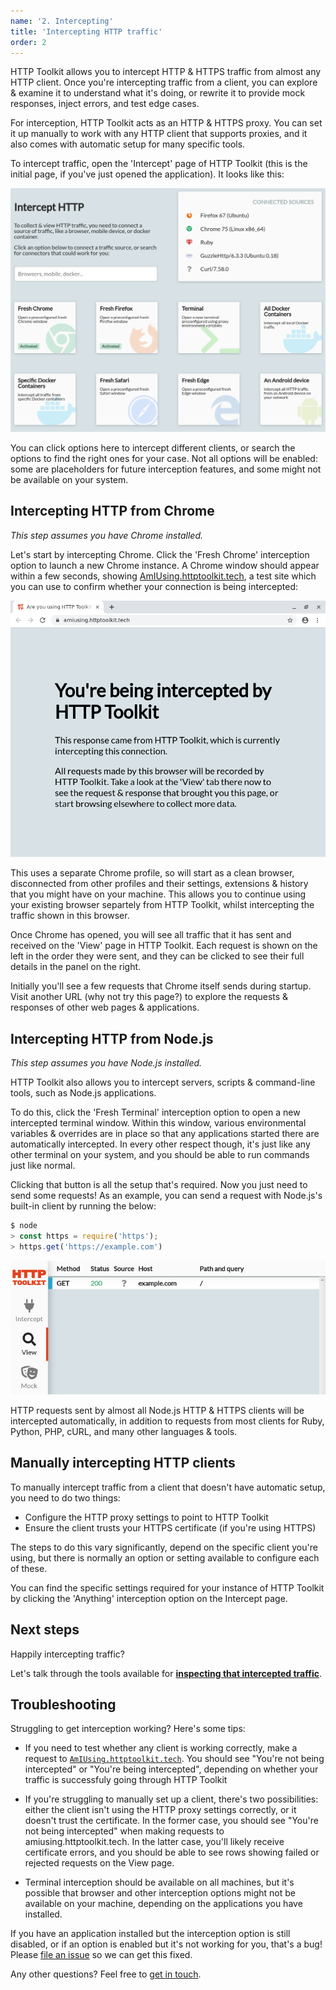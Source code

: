 ```yaml
---
name: '2. Intercepting'
title: 'Intercepting HTTP traffic'
order: 2
---
```


HTTP Toolkit allows you to intercept HTTP & HTTPS traffic from almost any HTTP client. Once you're intercepting traffic from a client, you can explore & examine it to understand what it's doing, or rewrite it to provide mock responses, inject errors, and test edge cases.

For interception, HTTP Toolkit acts as an HTTP & HTTPS proxy. You can set it up manually to work with any HTTP client that supports proxies, and it also comes with automatic setup for many specific tools.

To intercept traffic, open the 'Intercept' page of HTTP Toolkit (this is the initial page, if you've just opened the application). It looks like this:

![The HTTP Toolkit intercept page](../../images/intercept-screenshot.png)

You can click options here to intercept different clients, or search the options to find the right ones for your case. Not all options will be enabled: some are placeholders for future interception features, and some might not be available on your system.

## Intercepting HTTP from Chrome

_This step assumes you have Chrome installed._

Let's start by intercepting Chrome. Click the 'Fresh Chrome' interception option to launch a new Chrome instance. A Chrome window should appear within a few seconds, showing [AmIUsing.httptoolkit.tech](https://AmIUsing.httptoolkit.tech), a test site which you can use to confirm whether your connection is being intercepted:

![A Chrome window showing the intercepted AmIUsing page](./fresh-chrome-amiusing.png)

This uses a separate Chrome profile, so will start as a clean browser, disconnected from other profiles and their settings, extensions & history that you might have on your machine. This allows you to continue using your existing browser separtely from HTTP Toolkit, whilst intercepting the traffic shown in this browser.

Once Chrome has opened, you will see all traffic that it has sent and received on the 'View' page in HTTP Toolkit. Each request is shown on the left in the order they were sent, and they can be clicked to see their full details in the panel on the right.

Initially you'll see a few requests that Chrome itself sends during startup. Visit another URL (why not try this page?) to explore the requests & responses of other web pages & applications.

## Intercepting HTTP from Node.js

_This step assumes you have Node.js installed._

HTTP Toolkit also allows you to intercept servers, scripts & command-line tools, such as Node.js applications.

To do this, click the 'Fresh Terminal' interception option to open a new intercepted terminal window. Within this window, various environmental variables & overrides are in place so that any applications started there are automatically intercepted. In every other respect though, it's just like any other terminal on your system, and you should be able to run commands just like normal.

Clicking that button is all the setup that's required. Now you just need to send some requests! As an example, you can send a request with Node.js's built-in client by running the below:

```js
$ node
> const https = require('https');
> https.get('https://example.com')
```

![An intercepted example.com request in HTTP Toolkit](./node-example.com-request.png)

HTTP requests sent by almost all Node.js HTTP & HTTPS clients will be intercepted automatically, in addition to requests from most clients for Ruby, Python, PHP, cURL, and many other languages & tools.

## Manually intercepting HTTP clients

To manually intercept traffic from a client that doesn't have automatic setup, you need to do two things:

* Configure the HTTP proxy settings to point to HTTP Toolkit
* Ensure the client trusts your HTTPS certificate (if you're using HTTPS)

The steps to do this vary significantly, depend on the specific client you're using, but there is normally an option or setting available to configure each of these.

You can find the specific settings required for your instance of HTTP Toolkit by clicking the 'Anything' interception option on the Intercept page.

## Next steps

Happily intercepting traffic?

Let's talk through the tools available for **[inspecting that intercepted traffic](/docs/getting-started/inspecting/)**.

## Troubleshooting

Struggling to get interception working? Here's some tips:

* If you need to test whether any client is working correctly, make a request to [`AmIUsing.httptoolkit.tech`](https://amiusing.httptoolkit.tech). You should see "You're not being intercepted" or "You're being intercepted", depending on whether your traffic is successfuly going through HTTP Toolkit

* If you're struggling to manually set up a client, there's two possibilities: either the client isn't using the HTTP proxy settings correctly, or it doesn't trust the certificate. In the former case, you should see "You're not being intercepted" when making requests to amiusing.httptoolkit.tech. In the latter case, you'll likely receive certificate errors, and you should be able to see rows showing failed or rejected requests on the View page.

* Terminal interception should be available on all machines, but it's possible that browser and other interception options might not be available on your machine, depending on the applications you have installed.

If you have an application installed but the interception option is still disabled, or if an option is enabled but it's not working for you, that's a bug! Please [file an issue](https://github.com/httptoolkit/feedback/issues/new) so we can get this fixed.

Any other questions? Feel free to [get in touch](/contact).
